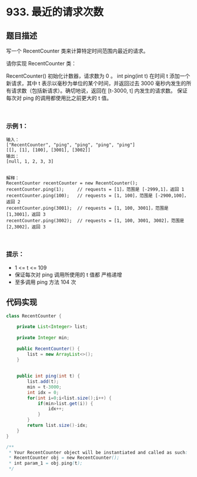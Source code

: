 # 933. 最近的请求次数

## 题目描述
写一个 RecentCounter 类来计算特定时间范围内最近的请求。

请你实现 RecentCounter 类：

RecentCounter() 初始化计数器，请求数为 0 。
int ping(int t) 在时间 t 添加一个新请求，其中 t 表示以毫秒为单位的某个时间，并返回过去 3000 毫秒内发生的所有请求数（包括新请求）。确切地说，返回在 [t-3000, t] 内发生的请求数。
保证 每次对 ping 的调用都使用比之前更大的 t 值。

 

### 示例 1：
```
输入：
["RecentCounter", "ping", "ping", "ping", "ping"]
[[], [1], [100], [3001], [3002]]
输出：
[null, 1, 2, 3, 3]


解释：
RecentCounter recentCounter = new RecentCounter();
recentCounter.ping(1);     // requests = [1]，范围是 [-2999,1]，返回 1
recentCounter.ping(100);   // requests = [1, 100]，范围是 [-2900,100]，返回 2
recentCounter.ping(3001);  // requests = [1, 100, 3001]，范围是 [1,3001]，返回 3
recentCounter.ping(3002);  // requests = [1, 100, 3001, 3002]，范围是 [2,3002]，返回 3
```
 

### 提示：

 - 1 <= t <= 109
 - 保证每次对 ping 调用所使用的 t 值都 严格递增
 - 至多调用 ping 方法 104 次




## 代码实现
```Java
class RecentCounter {

    private List<Integer> list;
	
	private Integer min;
	
	public RecentCounter() {
		list = new ArrayList<>();
    }
    
	
    public int ping(int t) {
    	list.add(t);
    	min = t-3000;
    	int idx = 0;
    	for(int i=0;i<list.size();i++) {
    		if(min>list.get(i)) {
    			idx++;
    		}
    	}
    	return list.size()-idx;
    }
}

/**
 * Your RecentCounter object will be instantiated and called as such:
 * RecentCounter obj = new RecentCounter();
 * int param_1 = obj.ping(t);
 */
```